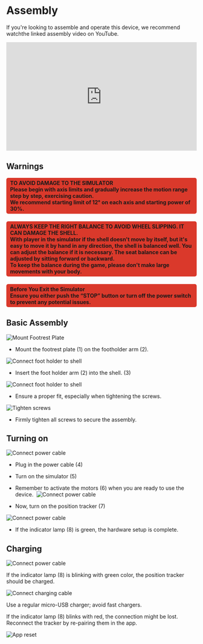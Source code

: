 # Assembly

If you're looking to assemble and operate this device, we recommend watchthe linked assembly video on YouTube.

<style>
.vid-container {
    position: relative;
    padding-bottom: 50%;
    padding-top: 35px;
    height: 0;
    overflow: hidden;   /* optional */
}

.vid-container iframe,
.vid-container object,
.vid-container embed {
    position: absolute;
    top: 0;
    left: 0;
    width: 100%;
    height: 100%;
}
</style>

<div class="vid-container">
  <iframe src="https://www.youtube.com/embed/oNxOBwIcrNw?si=ghKm2T83GP2Y6599" title="YouTube video player" frameborder="0" allow="accelerometer; autoplay; clipboard-write; encrypted-media; gyroscope; picture-in-picture; web-share" referrerpolicy="strict-origin-when-cross-origin" allowfullscreen></iframe>
</div>

## Warnings

<div style="background-color:#DA392B; border-radius: 5px; font-weight: bold; margin-bottom: 20px; padding: 5px 10px;">
TO AVOID DAMAGE TO THE SIMULATOR<br />
Please begin with axis limits and gradually increase the motion range step by step, exercising caution.<br />
We recommend starting limit of 12° on each axis and starting power of 30%.
</div>

<div style="background-color:#DA392B; border-radius: 5px; font-weight: bold; margin-bottom: 20px; padding: 5px 10px;">
ALWAYS KEEP THE RIGHT BALANCE TO AVOID WHEEL SLIPPING. IT CAN DAMAGE THE SHELL.<br />
With player in the simulator if the shell doesn't move by itself, but it's easy to move it by hand in any direction, the shell is balanced well. You can adjust the balance if it is necessary. The seat balance can be adjusted by sitting forward or backward.<br />
To keep the balance during the game, please don't make large movements with your body.
</div>

<div style="background-color:#DA392B; border-radius: 5px; font-weight: bold; margin-bottom: 20px; padding: 5px 10px;">
Before You Exit the Simulator<br />
Ensure you either push the “STOP” button or turn off the power switch to prevent any potential issues.
</div>

## Basic Assembly

![Mount Footrest Plate](../../assets/images/yaw1/prep-01.avif)

* Mount the footrest plate (1) on the footholder arm (2).

![Connect foot holder to shell](../../assets/images/yaw1/prep-02.avif)

* Insert the foot holder arm (2) into the shell. (3)

![Connect foot holder to shell](../../assets/images/yaw1/prep-03.avif)

* Ensure a proper fit, especially when tightening the screws.

![Tighten screws](../../assets/images/yaw1/prep-04.avif)

* Firmly tighten all screws to secure the assembly.

## Turning on

![Connect power cable](../../assets/images/yaw1/start-01.avif)

* Plug in the power cable (4)​
* Turn on the simulator (5)
* Remember to activate the motors (6) when you are ready to use the device.
​
![Connect power cable](../../assets/images/yaw1/start-02.avif)

* Now, turn on the position tracker (7)

![Connect power cable](../../assets/images/yaw1/start-03.avif)

* If the indicator lamp (8) is green, the hardware setup is complete.

## Charging

![Connect power cable](../../assets/images/yaw1/chargeblinking.avif)

If the indicator lamp (8) is blinking with green color, the position tracker should be charged.

![Connect charging cable](../../assets/images/yaw1/charge.avif)

Use a regular micro-USB charger; avoid fast chargers.

If the indicator lamp (8) blinks with red, the connection might be lost. Reconnect the tracker by re-pairing them in the app.

![App reset](../../assets/images/yaw1/app-reset.avif)

